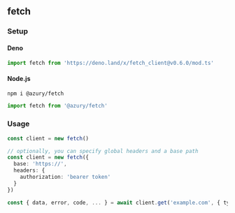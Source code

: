 ## fetch

### Setup

#### Deno

```ts
import fetch from 'https://deno.land/x/fetch_client@v0.6.0/mod.ts'
```

#### Node.js

```bash
npm i @azury/fetch
```

```ts
import fetch from '@azury/fetch'
```

### Usage

```ts
const client = new fetch()

// optionally, you can specify global headers and a base path
const client = new fetch({
  base: 'https://',
  headers: {
    authorization: 'bearer token'
  }
})

const { data, error, code, ... } = await client.get('example.com', { type: 'json' }) // fetches 'https://example.com' and parses the response body as json
```
